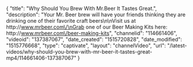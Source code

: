 {
    "title": "Why Should You Brew With Mr.Beer It Tastes Great.",
    "description": "Your Mr. Beer brew will have your friends thinking they are drinking one of their favorite craft beers\n\nVisit us at http:\/\/www.mrbeer.com\/\nGrab one of our Beer Making Kits here: http:\/\/www.mrbeer.com\/beer-making-kits",
    "channelid": "114661406",
    "videoid": "137387067",
    "date_created": "1515720828",
    "date_modified": "1515776668",
    "type": "captivate",
    "layout": "channelVideo",
    "url": "\/latest-videos\/why-should-you-brew-with-mr-beer-it-tastes-great-mp4\/114661406-137387067"
}
